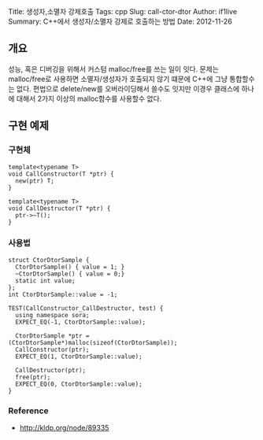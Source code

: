 Title: 생성자,소멸자 강제호출 
Tags: cpp
Slug: call-ctor-dtor
Author: if1live
Summary: C++에서 생성자/소멸자 강제로 호출하는 방법
Date: 2012-11-26

## 개요 
성능, 혹은 디버깅을 위해서 커스텀 malloc/free를 쓰는 일이 잇다. 문제는 malloc/free로 사용하면 소멸자/생성자가 호출되지 않기 떄문에 C++에 그냥 통합할수는 없다. 편법으로 delete/new를 오버라이딩해서 쓸수도 잇지만 이경우 클래스에 하나에 대해서 2가지 이상의 malloc함수를 사용할수 없다. 

##  구현 예제 ##
### 구현체 ###
```
template<typename T>
void CallConstructor(T *ptr) {
  new(ptr) T;
}

template<typename T>
void CallDestructor(T *ptr) {
  ptr->~T();
}
```

### 사용법 ###
```
struct CtorDtorSample {
  CtorDtorSample() { value = 1; }
  ~CtorDtorSample() { value = 0;}
  static int value;
};
int CtorDtorSample::value = -1;

TEST(CallConstructor_CallDestructor, test) {
  using namespace sora;
  EXPECT_EQ(-1, CtorDtorSample::value);

  CtorDtorSample *ptr = (CtorDtorSample*)malloc(sizeof(CtorDtorSample));
  CallConstructor(ptr);
  EXPECT_EQ(1, CtorDtorSample::value);

  CallDestructor(ptr);
  free(ptr);
  EXPECT_EQ(0, CtorDtorSample::value);
}
```

### Reference

 * http://kldp.org/node/89335
